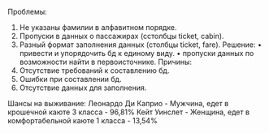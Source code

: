 Проблемы:
1.	Не указаны фамилии в алфавитном порядке.
2.	Пропуски в данных о пассажирах (cстолбцы ticket, cabin).
3.	Разный формат заполнения данных (столбцы ticket, fare).
Решение: 
•	привести и упорядочить бд к единому виду.
•	пропуски данных по возможности найти в первоисточнике.
Причины:
1.	Отсутствие требований к составлению бд.
2.	Ошибки при составлении бд.
3.	Отсутствие данных для заполнения.

Шансы на выживание: 
Леонардо Ди Каприо - Мужчина, едет в крошечной каюте 3 класса - 96,81%
Кейт Уинслет - Женщина, едет в комфортабельной каюте 1 класса - 13,54%

